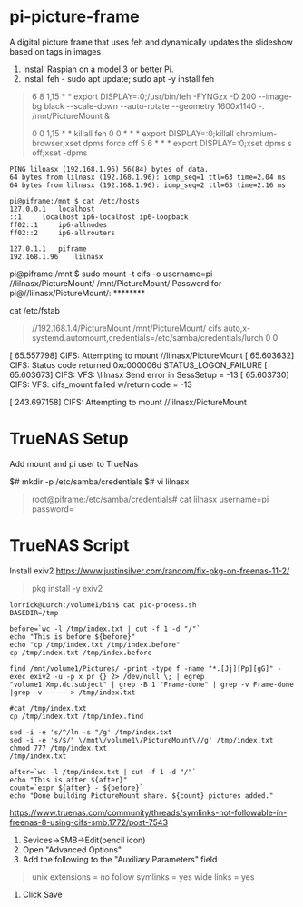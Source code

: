 # pi-picture-frame
A digital picture frame that uses feh and dynamically updates the slideshow based on tags in images


1) Install Raspian on a model 3 or better Pi.
1) Install feh - sudo apt update; sudo apt -y install feh




> 6 8 1,15 * * export DISPLAY=:0;/usr/bin/feh -FYNGzx -D 200 --image-bg black --scale-down --auto-rotate --geometry 1600x1140 -. /mnt/PictureMount &
> 
> 0 0 1,15 * * killall feh
> 0 0 * * * export DISPLAY=:0;killall chromium-browser;xset dpms force off
> 5 6 * * * export DISPLAY=:0;xset dpms s off;xset -dpms
> 




```pi@piframe:/mnt $ ping lilnasx
PING lilnasx (192.168.1.96) 56(84) bytes of data.
64 bytes from lilnasx (192.168.1.96): icmp_seq=1 ttl=63 time=2.04 ms
64 bytes from lilnasx (192.168.1.96): icmp_seq=2 ttl=63 time=2.16 ms
```


```
pi@piframe:/mnt $ cat /etc/hosts
127.0.0.1	localhost
::1		localhost ip6-localhost ip6-loopback
ff02::1		ip6-allnodes
ff02::2		ip6-allrouters

127.0.1.1	piframe
192.168.1.96	lilnasx

```


pi@piframe:/mnt $ sudo mount -t cifs -o username=pi //lilnasx/PictureMount/ /mnt/PictureMount/
Password for pi@//lilnasx/PictureMount/:  ********


cat /etc/fstab
> //192.168.1.4/PictureMount	/mnt/PictureMount/	cifs	auto,x-systemd.automount,credentials=/etc/samba/credentials/lurch	0	 0
> 

[   65.557798] CIFS: Attempting to mount //lilnasx/PictureMount
[   65.603632] CIFS: Status code returned 0xc000006d STATUS_LOGON_FAILURE
[   65.603673] CIFS: VFS: \\lilnasx Send error in SessSetup = -13
[   65.603730] CIFS: VFS: cifs_mount failed w/return code = -13


[  243.697158] CIFS: Attempting to mount //lilnasx/PictureMount

# TrueNAS Setup
Add mount and pi user to TrueNas

$# mkdir -p /etc/samba/credentials
$# vi lilnasx
>
> root@piframe:/etc/samba/credentials# cat lilnasx
> username=pi
> password=<password here>
> 



# TrueNAS Script

Install exiv2
https://www.justinsilver.com/random/fix-pkg-on-freenas-11-2/

> pkg install -y exiv2

```
lorrick@Lurch:/volume1/bin$ cat pic-process.sh
BASEDIR=/tmp

before=`wc -l /tmp/index.txt | cut -f 1 -d "/"`
echo "This is before ${before}"
echo "cp /tmp/index.txt /tmp/index.before"
cp /tmp/index.txt /tmp/index.before

find /mnt/volume1/Pictures/ -print -type f -name "*.[Jj][Pp][gG]" -exec exiv2 -u -p x pr {} 2> /dev/null \; | egrep "volume1|Xmp.dc.subject" | grep -B 1 "Frame-done" | grep -v Frame-done |grep -v -- -- > /tmp/index.txt

#cat /tmp/index.txt
cp /tmp/index.txt /tmp/index.find

sed -i -e 's/^/ln -s "/g' /tmp/index.txt
sed -i -e 's/$/" \/mnt\/volume1\/PictureMount\//g' /tmp/index.txt
chmod 777 /tmp/index.txt
/tmp/index.txt

after=`wc -l /tmp/index.txt | cut -f 1 -d "/"`
echo "This is after ${after}"
count=`expr ${after} - ${before}`
echo "Done building PictureMount share. ${count} pictures added."
```


https://www.truenas.com/community/threads/symlinks-not-followable-in-freenas-8-using-cifs-smb.1772/post-7543

1) Sevices->SMB->Edit(pencil icon)
1) Open "Advanced Options"
1) Add the following to the "Auxiliary Parameters" field
>
> unix extensions = no
> follow symlinks = yes
> wide links = yes
>
1) Click Save





